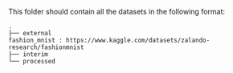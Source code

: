 This folder should contain all the datasets in the following format:

```
.
├── external
fashion_mnist : https://www.kaggle.com/datasets/zalando-research/fashionmnist
├── interim
└── processed
```